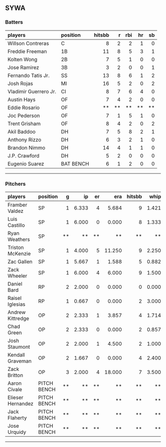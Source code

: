 ## SYWA

### Batters

 
|players               |position  | hitsbb|  r| rbi| hr| sb| 
|:---------------------|:---------|------:|--:|---:|--:|--:| 
|Willson Contreras     |C         |      8|  2|   2|  1|  0| 
|Freddie Freeman       |1B        |     11|  8|   5|  3|  1| 
|Kolten Wong           |2B        |      7|  5|   1|  0|  0| 
|Jose Ramirez          |3B        |      3|  2|   0|  0|  1| 
|Fernando Tatis Jr.    |SS        |     13|  8|   6|  1|  2| 
|Josh Rojas            |MI        |     16|  5|   2|  0|  2| 
|Vladimir Guerrero Jr. |CI        |      8|  7|   6|  4|  0| 
|Austin Hays           |OF        |      7|  4|   2|  0|  0| 
|Eddie Rosario         |OF        |     **| **|  **| **| **| 
|Joc Pederson          |OF        |      7|  1|   5|  1|  0| 
|Trent Grisham         |OF        |      8|  4|   2|  0|  2| 
|Akil Baddoo           |DH        |      7|  5|   8|  2|  1| 
|Anthony Rizzo         |DH        |      6|  3|   2|  1|  0| 
|Brandon Nimmo         |DH        |     14|  4|   1|  1|  0| 
|J.P. Crawford         |DH        |      5|  2|   0|  0|  0| 
|Eugenio Suarez        |BAT BENCH |      6|  1|   2|  0|  0| 


* * *

### Pitchers

 
|players           |position    |  g|    ip| er|    era| hitsbb|  whip| so|  w| sv| 
|:-----------------|:-----------|--:|-----:|--:|------:|------:|-----:|--:|--:|--:| 
|Framber Valdez    |SP          |  1| 6.333|  4|  5.684|      9| 1.421|  4|  0|  0| 
|Luis Castillo     |SP          |  1| 6.000|  0|  0.000|      8| 1.333|  8|  0|  0| 
|Ryan Weathers     |SP          | **|    **| **|     **|     **|    **| **| **| **| 
|Triston McKenzie  |SP          |  1| 4.000|  5| 11.250|      9| 2.250|  3|  0|  0| 
|Zac Gallen        |SP          |  1| 5.667|  1|  1.588|      5| 0.882|  7|  0|  0| 
|Zack Wheeler      |SP          |  1| 6.000|  4|  6.000|      9| 1.500|  7|  1|  0| 
|Daniel Bard       |RP          |  2| 2.000|  0|  0.000|      0| 0.000|  1|  0|  1| 
|Raisel Iglesias   |RP          |  1| 0.667|  0|  0.000|      2| 3.000|  2|  0|  0| 
|Andrew Kittredge  |OP          |  2| 2.333|  1|  3.857|      4| 1.714|  2|  0|  0| 
|Chad Green        |OP          |  2| 2.333|  0|  0.000|      2| 0.857|  5|  0|  0| 
|Josh Staumont     |OP          |  2| 2.000|  1|  4.500|      2| 1.000|  2|  1|  0| 
|Kendall Graveman  |OP          |  2| 1.667|  0|  0.000|      4| 2.400|  4|  0|  1| 
|Zack Britton      |OP          |  3| 2.000|  4| 18.000|      7| 3.500|  3|  0|  0| 
|Aaron Civale      |PITCH BENCH | **|    **| **|     **|     **|    **| **| **| **| 
|Elieser Hernandez |PITCH BENCH | **|    **| **|     **|     **|    **| **| **| **| 
|Jack Flaherty     |PITCH BENCH | **|    **| **|     **|     **|    **| **| **| **| 
|Jose Urquidy      |PITCH BENCH | **|    **| **|     **|     **|    **| **| **| **| 


* * *


